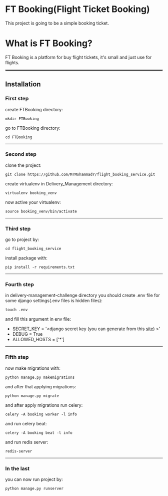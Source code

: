 # FT Booking(Flight Ticket Booking)

This project is going to be a simple booking ticket.

# What is FT Booking?
FT Booking is a platform for buy flight tickets, it's small and just use for flights.

<hr style="border:2px solid gray"> </hr>


## Installation

### First step

create FTBooking directory:

    mkdir FTBooking

go to FTBooking directory:

    cd FTBooking

---

### Second step

clone the project:

    git clone https://github.com/MrMohammadY/flight_booking_service.git

create virtualenv in Delivery_Management directory:

    virtualenv booking_venv

now active your virtualenv:

    source booking_venv/bin/activate

---

### Third step

go to project by:

    cd flight_booking_service

install package with:

    pip install -r requirements.txt

---

### Fourth step

in delivery-management-challenge directory you should create .env file for some django settings(.env files is hidden files):

    touch .env

and fill this argument in env file:

- SECRET_KEY = '\<django secret key (you can generate from this [site](https://djecrety.ir/)) >'
- DEBUG = True
- ALLOWED_HOSTS = ['*']

---

### Fifth step

now make migrations with:

    python manage.py makemigrations

and after that applying migrations:

    python manage.py migrate

and after apply migrations run celery:

    celery -A booking worker -l info

and run celery beat:

    celery -A booking beat -l info

and run redis server:
    
    redis-server    

---

### In the last

you can now run project by:

    python manage.py runserver